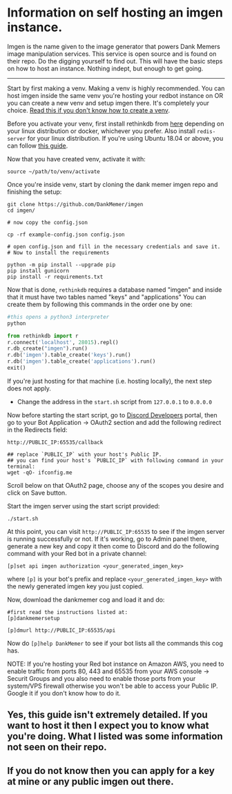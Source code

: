 # Information on self hosting an imgen instance.

Imgen is the name given to the image generator that powers Dank Memers image manipulation services. This service is open source and is found on their repo. Do the digging yourself to find out. This will have the basic steps on how to host an instance. Nothing indept, but enough to get going.

---

Start by first making a venv. Making a venv is highly recommended. You can host imgen inside the same venv you're hosting your redbot instance on OR you can create a new venv and setup imgen there. It's completely your choice.
[Read this if you don't know how to create a venv](https://docs.discord.red/en/stable/install_linux_mac.html#creating-venv-linux).

Before you activate your venv, first install rethinkdb from [here](https://rethinkdb.com/docs/install/) depending on your linux distribution or docker, whichever you prefer.
Also install `redis-server` for your linux distribution. If you're using Ubuntu 18.04 or above, you can follow [this guide](https://www.digitalocean.com/community/tutorials/how-to-install-and-secure-redis-on-ubuntu-18-04).

Now that you have created venv, activate it with:
```
source ~/path/to/venv/activate
```

Once you're inside venv, start by cloning the dank memer imgen repo and finishing the setup:
```
git clone https://github.com/DankMemer/imgen
cd imgen/

# now copy the config.json

cp -rf example-config.json config.json

# open config.json and fill in the necessary credentials and save it.
# Now to install the requirements

python -m pip install --upgrade pip
pip install gunicorn
pip install -r requirements.txt
```

Now that is done, `rethinkdb` requires a database named "imgen" and inside that it must have two tables named "keys" and "applications"
You can create them by following this commands in the order one by one:
```py
#this opens a python3 interpreter
python

from rethinkdb import r
r.connect('localhost', 28015).repl()
r.db_create("imgen").run()
r.db('imgen').table_create('keys').run()
r.db('imgen').table_create('applications').run()
exit()
```

If you're just hosting for that machine (i.e. hosting locally), the next step does not apply.

- Change the address in the `start.sh` script from `127.0.0.1` to `0.0.0.0`

Now before starting the start script, go to [Discord Developers](https://discord.com/developers) portal, then go to your Bot Application -> OAuth2 section and add the following redirect in the Redirects field:
```
http://PUBLIC_IP:65535/callback

## replace `PUBLIC_IP` with your host's Public IP.
## you can find your host's `PUBLIC_IP` with following command in your terminal:
wget -qO- ifconfig.me
```
Scroll below on that OAuth2 page, choose any of the scopes you desire and click on Save button.

Start the imgen server using the start script provided:
```
./start.sh
```

At this point, you can visit `http://PUBLIC_IP:65535` to see if the imgen server is running successfully or not. If it's working, go to Admin panel there, generate a new key and copy it then come to Discord and do the following command with your Red bot in a private channel:
```
[p]set api imgen authorization <your_generated_imgen_key>
```
where `[p]` is your bot's prefix and replace `<your_generated_imgen_key>` with the newly generated imgen key you just copied.

Now, download the dankmemer cog and load it and do:
```
#first read the instructions listed at:
[p]dankmemersetup

[p]dmurl http://PUBLIC_IP:65535/api
```

Now do `[p]help DankMemer` to see if your bot lists all the commands this cog has.

NOTE: If you're hosting your Red bot instance on Amazon AWS, you need to enable traffic from ports 80, 443 and 65535 from your AWS console -> Securit Groups and you also need to enable those ports from your system/VPS firewall otherwise you won't be able to access your Public IP. Google it if you don't know how to do it.

## Yes, this guide isn't extremely detailed. If you want to host it then I expect you to know what you're doing. What I listed was some information not seen on their repo.
## If you do not know then you can apply for a key at mine or any public imgen out there.
